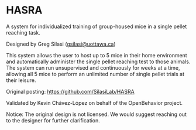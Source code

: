# HASRA

A system for individualized training of group-housed mice in a single pellet reaching task.

Designed by Greg Silasi (gsilasi@uottawa.ca)

This system allows the user to host up to 5 mice in their home environment and automatically administer the single pellet reaching test to those animals. The system can run unsupervised and continuously for weeks at a time, allowing all 5 mice to perform an unlimited number of single pellet trials at their leisure.

Original posting: https://github.com/SilasiLab/HASRA

Validated by Kevin Chávez-López on behalf of the OpenBehavior project.

Notice: The original design is not licensed. We would suggest reaching out to the designer for further clarification.

